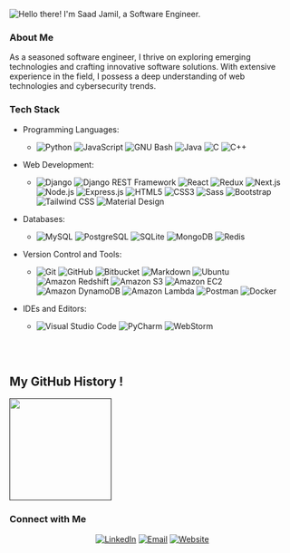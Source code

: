 ![<h2> Hello there! I'm Saad Jamil, a Software Engineer.</h2>](https://github.com/SaadJamilAkhtar/Project-Images/blob/master/github-banner-2.png?raw=true)

<!--- <h2> Hello there! I'm Saad Jamil, a Software Engineer.</h2> -->

<h3>About Me</h3>

As a seasoned software engineer, I thrive on exploring emerging technologies and crafting innovative software solutions. With extensive experience in the field, I possess a deep understanding of web technologies and cybersecurity trends. 

<h3>Tech Stack</h3>

- Programming Languages:
  - ![Python](https://img.shields.io/static/v1?style=for-the-badge&message=Python&color=3776AB&logo=Python&logoColor=FFFFFF&label=)
    ![JavaScript](https://img.shields.io/static/v1?style=for-the-badge&message=JavaScript&color=222222&logo=JavaScript&logoColor=F7DF1E&label=)
    ![GNU Bash](https://img.shields.io/static/v1?style=for-the-badge&message=GNU+Bash&color=4EAA25&logo=GNU+Bash&logoColor=FFFFFF&label=)
    ![Java](https://img.shields.io/static/v1?style=for-the-badge&message=Java&color=222222&logoColor=F7DF1E&label=)
    ![C](https://img.shields.io/static/v1?style=for-the-badge&message=C&color=222222&logo=C&logoColor=A8B9CC&label=) ![C++](https://img.shields.io/static/v1?style=for-the-badge&message=C%2B%2B&color=00599C&logo=C%2B%2B&logoColor=FFFFFF&label=)

- Web Development:
  - ![Django](https://img.shields.io/static/v1?style=for-the-badge&message=Django&color=092E20&logo=Django&logoColor=FFFFFF&label=) ![Django REST Framework](https://img.shields.io/static/v1?style=for-the-badge&message=Django+REST&color=092E20&logo=Django&logoColor=FFFFFF&label=)
    ![React](https://img.shields.io/static/v1?style=for-the-badge&message=React&color=222222&logo=React&logoColor=61DAFB&label=) ![Redux](https://img.shields.io/static/v1?style=for-the-badge&message=Redux&color=764ABC&logo=Redux&logoColor=FFFFFF&label=) ![Next.js](https://img.shields.io/static/v1?style=for-the-badge&message=Next.js&color=000000&logo=Next.js&logoColor=FFFFFF&label=)
    ![Node.js](https://img.shields.io/static/v1?style=for-the-badge&message=Node.js&color=339933&logo=Node.js&logoColor=FFFFFF&label=) ![Express.js](https://img.shields.io/static/v1?style=for-the-badge&message=Express&color=222222&logo=express&logoColor=61DAFB&label=)
    ![HTML5](https://img.shields.io/static/v1?style=for-the-badge&message=HTML5&color=E34F26&logo=HTML5&logoColor=FFFFFF&label=) ![CSS3](https://img.shields.io/static/v1?style=for-the-badge&message=CSS3&color=1572B6&logo=CSS3&logoColor=FFFFFF&label=)
    ![Sass](https://img.shields.io/static/v1?style=for-the-badge&message=Sass&color=CC6699&logo=Sass&logoColor=FFFFFF&label=)
    ![Bootstrap](https://img.shields.io/static/v1?style=for-the-badge&message=Bootstrap&color=7952B3&logo=Bootstrap&logoColor=FFFFFF&label=) ![Tailwind CSS](https://img.shields.io/static/v1?style=for-the-badge&message=Tailwind+CSS&color=222222&logo=Tailwind+CSS&logoColor=06B6D4&label=) ![Material Design](https://img.shields.io/static/v1?style=for-the-badge&message=Materializen&color=757575&logo=Material+Design&logoColor=FFFFFF&label=)

- Databases:
  - ![MySQL](https://img.shields.io/static/v1?style=for-the-badge&message=MySQL&color=4479A1&logo=MySQL&logoColor=FFFFFF&label=)
  ![PostgreSQL](https://img.shields.io/static/v1?style=for-the-badge&message=PostgreSQL&color=4169E1&logo=PostgreSQL&logoColor=FFFFFF&label=)
  ![SQLite](https://img.shields.io/static/v1?style=for-the-badge&message=SQLite&color=003B57&logo=SQLite&logoColor=FFFFFF&label=)
  ![MongoDB](https://img.shields.io/static/v1?style=for-the-badge&message=MongoDB&color=47A248&logo=MongoDB&logoColor=FFFFFF&label=)
  ![Redis](https://img.shields.io/static/v1?style=for-the-badge&message=Redis&color=DC382D&logo=Redis&logoColor=FFFFFF&label=)

- Version Control and Tools:
  - ![Git](https://img.shields.io/static/v1?style=for-the-badge&message=Git&color=F05032&logo=Git&logoColor=FFFFFF&label=)
  ![GitHub](https://img.shields.io/static/v1?style=for-the-badge&message=GitHub&color=181717&logo=GitHub&logoColor=FFFFFF&label=)
  ![Bitbucket](https://img.shields.io/static/v1?style=for-the-badge&message=Bitbucket&color=0052CC&logo=Bitbucket&logoColor=FFFFFF&label=)
  ![Markdown](https://img.shields.io/static/v1?style=for-the-badge&message=Markdown&color=000000&logo=Markdown&logoColor=FFFFFF&label=)
  ![Ubuntu](https://img.shields.io/static/v1?style=for-the-badge&message=Ubuntu&color=E95420&logo=Ubuntu&logoColor=FFFFFF&label=)
  ![Amazon Redshift](https://img.shields.io/static/v1?style=for-the-badge&message=Amazon+Redshift&color=8C4FFF&logo=Amazon+Redshift&logoColor=FFFFFF&label=) ![Amazon S3](https://img.shields.io/static/v1?style=for-the-badge&message=Amazon+S3&color=569A31&logo=Amazon+S3&logoColor=FFFFFF&label=) ![Amazon EC2](https://img.shields.io/static/v1?style=for-the-badge&message=Amazon+EC2&color=222222&logo=Amazon+EC2&logoColor=FF9900&label=) ![Amazon DynamoDB](https://img.shields.io/static/v1?style=for-the-badge&message=Amazon+DynamoDB&color=4053D6&logo=Amazon+DynamoDB&logoColor=FFFFFF&label=) ![Amazon Lambda](https://img.shields.io/static/v1?style=for-the-badge&message=Amazon+Lambda&color=222222&logoColor=FF9900&label=)
  ![Postman](https://img.shields.io/static/v1?style=for-the-badge&message=Postman&color=FF6C37&logo=Postman&logoColor=FFFFFF&label=) ![Docker](https://img.shields.io/static/v1?style=for-the-badge&message=Docker&color=2496ED&logo=Docker&logoColor=FFFFFF&label=)

- IDEs and Editors:
  - ![Visual Studio Code](https://img.shields.io/static/v1?style=for-the-badge&message=Visual+Studio+Code&color=007ACC&logo=Visual+Studio+Code&logoColor=FFFFFF&label=)
  ![PyCharm](https://img.shields.io/static/v1?style=for-the-badge&message=PyCharm&color=000000&logo=PyCharm&logoColor=FFFFFF&label=)
  ![WebStorm](https://img.shields.io/static/v1?style=for-the-badge&message=WebStorm&color=000000&logo=WebStorm&logoColor=FFFFFF&label=)

<br/>
<br/>

<h2>My GitHub History !</h2>

<a href="">
  <img height="180em" src="https://github-readme-stats.vercel.app/api?username=SaadJamilAkhtar&theme=buefy&show_icons=true" />
<!--   <img height="180em" src="https://github-readme-stats.vercel.app/api/top-langs/?username=SaadJamilAkhtar&theme=buefy&layout=compact" /> -->
</a>

<br/>

<h3> Connect with Me </h3>

<p align="center">
  <a href="https://www.linkedin.com/in/saadjamilakhtar/"><img alt="LinkedIn" src="https://img.shields.io/badge/LinkedIn-Saad%20Jamil-blue?style=flat-square&logo=linkedin&logoColor=blue"></a>
  <a href="mailto:saadjamilakhtar@gmail.com"><img alt="Email" src="https://img.shields.io/badge/Email-saadjamilakhtar@gmail.com-blue?style=flat-square&logo=gmail"></a>
  <a href="https://saadjamil.me"><img alt="Website" src="https://img.shields.io/badge/Website-saadjamil.me-blue?logo=googlechrome&logoColor=white"></a>
</p>

